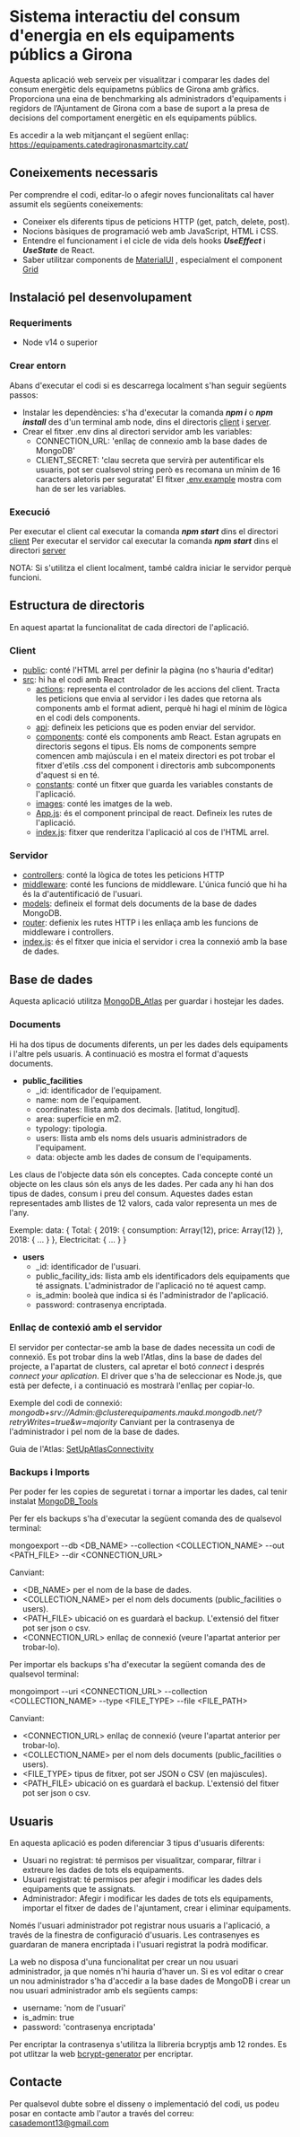 # Sistema interactiu del consum d'energia en els equipaments públics a Girona

Aquesta aplicació web serveix per visualitzar i comparar les  dades del consum energètic dels equipametns públics de Girona amb gràfics. Proporciona una eina de benchmarking als administradors d'equipaments i regidors de l’Ajuntament de Girona com a base de suport a la presa de decisions  del comportament energètic en els equipaments públics.

Es accedir a la web mitjançant el següent enllaç: https://equipaments.catedragironasmartcity.cat/




## Coneixements necessaris

Per comprendre el codi, editar-lo o afegir noves funcionalitats cal haver assumit els següents coneixements:
- Coneixer els diferents tipus de peticions HTTP (get, patch, delete, post).
- Nocions bàsiques de programació web amb JavaScript, HTML i CSS.
- Entendre el funcionament i el cicle de vida dels hooks ***UseEffect*** i ***UseState*** de React.
- Saber utilitzar components de [MaterialUI](https://material-ui.com/) , especialment el component [Grid](https://material-ui.com/components/grid/)

## Instalació pel desenvolupament

### Requeriments 
- Node v14 o superior

### Crear entorn
Abans d'executar el codi si es descarrega localment s'han seguir següents passos:
- Instalar les dependències: s'ha d'executar la comanda ***npm i*** o ***npm install*** des d'un terminal amb node, dins el directoris [client](https://github.com/PauCasademont/equipaments/tree/main/client) i [server](https://github.com/PauCasademont/equipaments/tree/main/server).
- Crear el fitxer .env dins al directori servidor amb les variables:
    - CONNECTION_URL: 'enllaç de connexio amb la base dades de MongoDB'
    - CLIENT_SECRET: 'clau secreta que servirà per autentificar els usuaris, pot ser cualsevol string però es recomana un mínim de 16 caracters aletoris per seguratat'
El fitxer [.env.example](https://github.com/PauCasademont/equipaments/blob/main/server/.env.example) mostra com han de ser les variables.

### Execució
Per executar el client cal executar la comanda ***npm start*** dins el directori [client](https://github.com/PauCasademont/equipaments/tree/main/client)
Per executar el servidor cal executar la comanda ***npm start*** dins el directori [server](https://github.com/PauCasademont/equipaments/tree/main/server.)

NOTA: Si s'utilitza el client localment, també caldra iniciar le servidor perquè funcioni.


## Estructura de directoris

En aquest apartat la funcionalitat de cada directori de l'aplicació.

### Client

- [public](https://github.com/PauCasademont/equipaments/tree/main/client/public): conté l'HTML arrel per definir la pàgina (no s'hauria d'editar)
- [src](https://github.com/PauCasademont/equipaments/tree/main/client/src): hi ha el codi amb React
    - [actions](https://github.com/PauCasademont/equipaments/tree/main/client/src/actions): representa el controlador de les accions del client. Tracta les peticions que envia al servidor i les dades que retorna als components amb el format adient, perquè hi hagi el mínim de lògica en el codi dels components. 
    - [api](https://github.com/PauCasademont/equipaments/tree/main/client/src/api): defineix les peticions que es poden enviar del servidor.
    - [components](https://github.com/PauCasademont/equipaments/tree/main/client/src/components): conté els components amb React. Estan agrupats en directoris segons el tipus. Els noms de components sempre comencen amb majúscula i en el mateix directori es pot trobar el fitxer d'etils .css del component i directoris amb subcomponents d'aquest si en té. 
    - [constants](https://github.com/PauCasademont/equipaments/tree/main/client/src/constants): conté un fitxer que guarda les variables constants de l'aplicació.
    - [images](https://github.com/PauCasademont/equipaments/tree/main/client/src/images): conté les imatges de la web.
    - [App.js](https://github.com/PauCasademont/equipaments/blob/main/client/src/App.js): és el component principal de react. Defineix les rutes de l'aplicació.
    - [index.js](https://github.com/PauCasademont/equipaments/blob/main/client/src/index.js): fitxer que renderitza l'aplicació al cos de l'HTML arrel.

### Servidor

- [controllers](https://github.com/PauCasademont/equipaments/tree/main/server/controllers): conté la lògica de totes les peticions HTTP
- [middleware](https://github.com/PauCasademont/equipaments/tree/main/server/middleware): conté les funcions de middleware. L'única funció que hi ha és la d'autentificació de l'usuari.
- [models](https://github.com/PauCasademont/equipaments/tree/main/server/models): defineix el format dels documents de la base de dades MongoDB.
- [router](https://github.com/PauCasademont/equipaments/tree/main/server/routes): defienix les rutes HTTP i les enllaça amb les funcions de middleware i controllers.
- [index.js](https://github.com/PauCasademont/equipaments/blob/main/server/index.js): és el fitxer que inicia el servidor i crea la connexió amb la base de dades.


## Base de dades

Aquesta aplicació utilitza [MongoDB_Atlas](https://www.mongodb.com/cloud/atlas) per guardar i hostejar les dades. 

### Documents

Hi ha dos tipus de documents diferents, un per les dades dels equipaments i l'altre pels usuaris. A continuació es mostra el format d'aquests documents.

- **public_facilities**
    - _id: identificador de l'equipament.
    - name: nom de l'equipament.
    - coordinates: llista amb dos decimals. [latitud, longitud].
    - area: superfície en m2.
    - typology: tipologia.
    - users: llista amb els noms dels usuaris administradors de l'equipament.
    - data: objecte amb les dades de consum de l'equipaments.

Les claus de l'objecte data són els conceptes. Cada concepte conté un objecte on les claus són els anys de les dades. Per cada any hi han dos tipus de dades, consum i preu del consum. Aquestes dades estan representades amb llistes de 12 valors, cada valor representa un mes de l'any.

Exemple: 
    data: {
        Total: {
            2019: {
                consumption: Array(12),
                price: Array(12)
            },
            2018: { ... }
        },
        Electricitat: { ... }
    }

- **users**
    - _id: identificador de l'usuari.
    - public_facility_ids: llista amb els identificadors dels equipaments que té assignats. L'administrador de l'aplicació no té aquest camp.
    - is_admin: booleà que indica si és l'administrador de l'aplicació.
    - password: contrasenya encriptada.

### Enllaç de contexió amb el servidor

El servidor per contectar-se amb la base de dades necessita un codi de connexió. Es pot trobar dins la web l'Atlas, dins la base de dades del projecte, a l'apartat de clusters, cal apretar el botó *connect* i després *connect your aplication*. El driver que s'ha de seleccionar es Node.js, que està per defecte, i a continuació es mostrarà l'enllaç per copiar-lo.

Exemple del codi de connexió:
*mongodb+srv://Admin:<password>@clusterequipaments.maukd.mongodb.net/<database>?retryWrites=true&w=majority*
Canviant <password> per la contrasenya de l'administrador i <database> pel nom de la base de dades.

Guia de l'Atlas: [SetUpAtlasConnectivity](https://docs.mongodb.com/guides/cloud/connectionstring/)

### Backups i Imports

Per poder fer les copies de seguretat i tornar a importar les dades, cal tenir instalat [MongoDB_Tools](https://www.mongodb.com/try/download/database-tools)

Per fer els backups s'ha d'executar la següent comanda des de qualsevol terminal:

mongoexport --db <DB_NAME> --collection <COLLECTION_NAME> --out <PATH_FILE> 
--dir <CONNECTION_URL>

Canviant:
- <DB_NAME> per el nom de la base de dades.
- <COLLECTION_NAME> per el nom dels documents (public_facilities o users).
- <PATH_FILE> ubicació on es guardarà el backup. L'extensió del fitxer pot ser json o csv.
- <CONNECTION_URL> enllaç de connexió (veure l'apartat anterior per trobar-lo).

Per importar els backups s'ha d'executar la següent comanda des de qualsevol terminal:

mongoimport --uri <CONNECTION_URL> --collection <COLLECTION_NAME> --type <FILE_TYPE> --file <FILE_PATH>

Canviant:
- <CONNECTION_URL> enllaç de connexió (veure l'apartat anterior per trobar-lo).
- <COLLECTION_NAME> per el nom dels documents (public_facilities o users).
- <FILE_TYPE> tipus de fitxer, pot ser JSON o CSV (en majúscules).
- <PATH_FILE> ubicació on es guardarà el backup. L'extensió del fitxer pot ser json o csv.

## Usuaris

En aquesta aplicació es poden diferenciar 3 tipus d'usuaris diferents:
- Usuari no registrat: té permisos per visualitzar, comparar, filtrar i extreure les dades de tots els equipaments.
- Usuari registrat: té permisos per afegir i modificar les dades dels equipaments que te assignats.
- Administrador: Afegir i modificar les dades de tots els equipaments, importar el fitxer de dades de l'ajuntament, crear i eliminar equipaments.

Només l'usuari administrador pot registrar nous usuaris a l'aplicació, a través de la finestra de configuració d'usuaris. Les contrasenyes es guardaran de manera encriptada i l'usuari registrat la podrà modificar.

La web no disposa d'una funcionalitat per crear un nou usuari administrador, ja que només n'hi hauria d'haver un. Si es vol editar o crear un nou administrador s'ha d'accedir a la base dades de MongoDB i crear un nou usuari administrador amb els següents camps:
- username: 'nom de l'usuari'
- is_admin: true
- password: 'contrasenya encriptada'

Per encriptar la contrasenya s'utilitza la llibreria bcryptjs amb 12 rondes. Es pot utlitzar la web [bcrypt-generator](https://bcrypt-generator.com/) per encriptar.

## Contacte

Per qualsevol dubte sobre el disseny o implementació del codi, us podeu posar en contacte amb l'autor a través del correu: casademont13@gmail.com